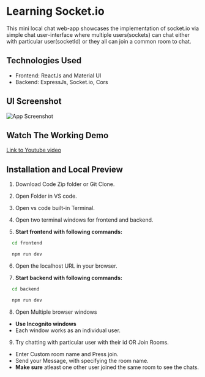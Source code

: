 # Learning Socket.io

This mini local chat web-app showcases the implementation of socket.io via simple chat user-interface where multiple users(sockets) can chat either with particular user(socketId) or they all can join a common room to chat.

## Technologies Used

- Frontend: ReactJs and Material UI
- Backend: ExpressJs, Socket.io, Cors

## UI Screenshot

![App Screenshot](https://drive.google.com/uc?export=view&id=1kyAAaRqcAttXlpWb1pYJsjQI2qCwotVX)

## Watch The Working Demo

[Link to Youtube video](https://youtu.be/x0vAYMjXzqQ)

## Installation and Local Preview

1. Download Code Zip folder or Git Clone.
2. Open Folder in VS code.
3. Open vs code built-in Terminal.
4. Open two terminal windows for frontend and backend.

5. **Start frontend with following commands:**

```bash
  cd frontend
```

```bash
  npm run dev
```

6. Open the localhost URL in your browser.

7. **Start backend with following commands:**

```bash
  cd backend
```

```bash
  npm run dev
```

8. Open Multiple browser windows

- **Use Incognito windows**
- Each window works as an individual user.

9. Try chatting with particular user with their id OR Join Rooms.

- Enter Custom room name and Press join.
- Send your Message, with specifying the room name.
- **Make sure** atleast one other user joined the same room to see the chats.
